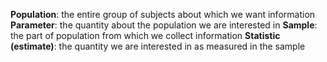 **Population**: the entire group of subjects about which we want information
**Parameter**: the quantity about the population we are interested in
**Sample**: the part of population from which we collect information
**Statistic (estimate)**: the quantity we are interested in as measured in the sample